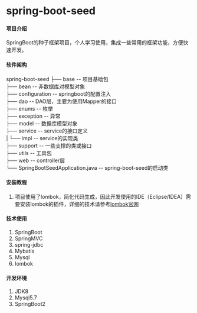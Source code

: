 # spring-boot-seed

#### 项目介绍
SpringBoot的种子框架项目，个人学习使用，集成一些常用的框架功能，方便快速开发。

#### 软件架构
spring-boot-seed
├── base -- 项目基础包  
├── bean -- 非数据库对模型对象  
├── configuration -- springboot的配置注入  
├── dao -- DAO层，主要为使用Mapper的接口  
├── enums -- 枚举  
├── exception -- 异常  
├── model -- 数据库模型对象  
├── service -- service的接口定义  
|   └── impl -- service的实现类  
├── support -- 一些支撑的类或接口  
├── utils -- 工具包  
├── web -- controller层  
└── SpringBootSeedApplication.java -- spring-boot-seed的启动类  

#### 安装教程

1. 项目使用了lombok，简化代码生成，因此开发使用的IDE（Eclipse/IDEA）需要安装lombok的插件，详细的技术请参考[lombok官网](https://www.projectlombok.org/ "lombok")

#### 技术使用

1. SpringBoot
2. SpringMVC
3. spring-jdbc
4. Mybatis
5. Mysql
6. lombok

#### 开发环境

1. JDK8
2. Mysql5.7
3. SpringBoot2
